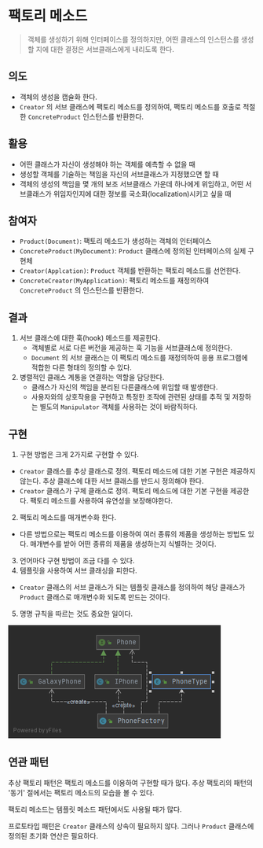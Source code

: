 # 팩토리 메소드

> 객체를 생성하기 위해 인터페이스를 정의하지만, 어떤 클래스의 인스턴스를 생성할 지에 대한 결정은 서브클래스에게 내리도록 한다. 

## 의도

- 객체의 생성을 캡슐화 한다.
- `Creator` 의 서브 클래스에 팩토리 메소드를 정의하여, 팩토리 메소드를 호출로 적절한 `ConcreteProduct` 인스턴스를 반환한다.

## 활용

- 어떤 클래스가 자신이 생성해야 하는 객체를 예측할 수 없을 때
- 생성할 객체를 기술하는 책임을 자신의 서브클래스가 지정했으면 할 때
- 객체의 생성의 책임을 몇 개의 보조 서브클래스 가운데 하나에게 위임하고, 어떤 서브클래스가 위임자인지에 대한 정보를 국소화(localization)시키고 싶을 때

## 참여자

- `Product(Document)`: 팩토리 메소드가 생성하는 객체의 인터페이스
- `ConcreteProduct(MyDocument)`: `Product` 클래스에 정의된 인터페이스의 실제 구현체
- `Creator(Applcation)`: `Product` 객체를 반환하는 팩토리 메소드를 선언한다.
- `ConcreteCreator(MyApplication)`: 팩토리 메소드를 재정의하여 `ConcreteProduct` 의 인스턴스를 반환한다.

## 결과

1. 서브 클래스에 대한 훅(hook) 메소드를 제공한다.
   - 객체별로 서로 다른 버전을 제공하는 훅 기능을 서브클래스에 정의한다.
   - `Document` 의 서브 클래스는 이 팩토리 메소드를 재정의하여 응용 프로그램에 적합한 다른 형태의 정의할 수 있다.
2. 병렬적인 클래스 계통을 연결하는 역할을 담당한다.
   - 클래스가 자신의 책임을 분리된 다른클래스에 위임할 때 발생한다.
   - 사용자와의 상호작용을 구현하고 특정한 조작에 관련된 상태를 추적 및 저장하는 별도의 `Manipulator` 객체를 사용하는 것이 바람직하다.

## 구현

1. 구현 방법은 크게 2가지로 구현할 수 있다.
  - `Creator` 클래스를 추상 클래스로 정의. 팩토리 메소드에 대한 기본 구현은 제공하지 않는다. 추상 클래스에 대한 서브 클래스를 반드시 정의해야 한다.
  - `Creator` 클래스가 구체 클래스로 정의. 팩토리 메소드에 대한 기본 구현을 제공한다. 팩토리 메소드를 사용하여 유연성을 보장해야한다.
2. 팩토리 메소드를 매개변수화 한다.
  - 다른 방법으로는 팩토리 메소드를 이용하여 여러 종류의 제품을 생성하는 방법도 있다. 매개변수를 받아 어떤 종류의 제품을 생성하는지 식별하는 것이다.
3. 언어마다 구현 방법이 조금 다를 수 있다.
4. 템플릿을 사용하여 서브 클래싱을 피한다.
  - `Creator` 클래스의 서브 클래스가 되는 템플릿 클래스를 정의하여 해당 클래스가 `Product` 클래스로 매개변수화 되도록 만드는 것이다. 
5. 명명 규칙을 따르는 것도 중요한 일이다.

![팩토리 메소드 구조](../../../../../../../../images/designpattern/creation/factorymethod/packageFactorymethod.png)

## 연관 패턴

추상 팩토리 패턴은 팩토리 메소드를 이용하여 구현할 때가 많다. 추상 팩토리의 패턴의 '동기' 절에서는 팩토리 메소드의 모습을 볼 수 있다.

팩토리 메소드는 템플릿 메소드 패턴에서도 사용될 때가 많다.

프로토타입 패턴은 `Creator` 클래스의 상속이 필요하지 않다. 그러나 `Product` 클래스에 정의된 초기화 연산은 필요하다.
